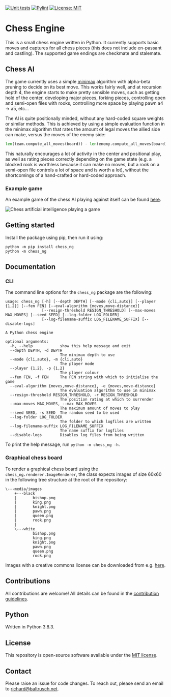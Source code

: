 [![Unit tests](https://github.com/rbaltrusch/chess_ng/actions/workflows/pytest-unit-tests.yml/badge.svg)](https://github.com/rbaltrusch/chess_ng/actions/workflows/pytest-unit-tests.yml)
[![Pylint](https://github.com/rbaltrusch/chess_ng/actions/workflows/pylint.yml/badge.svg)](https://github.com/rbaltrusch/chess_ng/actions/workflows/pylint.yml)
[![License: MIT](https://img.shields.io/badge/License-MIT-purple.svg)](https://opensource.org/licenses/MIT)

# Chess Engine

This is a small chess engine written in Python. It currently supports basic moves and captures for all chess pieces (this does not include en-passant and castling). The supported game endings are checkmate and stalemate.

## Chess AI

The game currently uses a simple [minimax](https://en.wikipedia.org/wiki/Minimax) algorithm with alpha-beta pruning to decide on its best move. This works fairly well, and at recursion depth 4, the engine starts to make pretty sensible moves, such as getting hold of the center, developing major pieces, forking pieces, controlling open and semi-open files with rooks, controlling more space by playing pawn a4 -> a5, etc...

The AI is quite positionally minded, without any hard-coded square weights or similar methods. This is achieved by using a simple evaluation function in the minimax algorithm that rates the amount of legal moves the allied side can make, versus the moves of the enemy side:

```python
len(team.compute_all_moves(board)) - len(enemy.compute_all_moves(board))
```

This naturally encourages a lot of activity in the center and positional play, as well as rating pieces correctly depending on the game state (e.g. a blocked rook is worthless because it can make no moves, but a rook on a semi-open file controls a lot of space and is worth a lot), without the shortcomings of a hand-crafted or hard-coded approach.

### Example game

An example game of the chess AI playing against itself can be found [here](https://www.chess.com/analysis/game/pgn/4TbhVit3ki).

![Chess artificial intelligence playing a game](https://github.com/rbaltrusch/chess_ng/blob/master/media/chess_ai.gif?raw=true "Chess artificial intelligence playing a game")

## Getting started

Install the package using pip, then run it using:

    python -m pip install chess_ng
    python -m chess_ng

## Documentation

### CLI

The command line options for the `chess_ng` package are the following:

```
usage: chess_ng [-h] [--depth DEPTH] [--mode {cli,auto}] [--player {1,2}] [--fen FEN] [--eval-algorithm {moves,move-distance}]
                [--resign-threshold RESIGN_THRESHOLD] [--max-moves MAX_MOVES] [--seed SEED] [--log-folder LOG_FOLDER]
                [--log-filename-suffix LOG_FILENAME_SUFFIX] [--disable-logs]

A Python chess engine

optional arguments:
  -h, --help            show this help message and exit
  --depth DEPTH, -d DEPTH
                        The minimax depth to use
  --mode {cli,auto}, -m {cli,auto}
                        The player mode
  --player {1,2}, -p {1,2}
                        The player colour
  --fen FEN, -f FEN     The FEN string with which to initialise the game
  --eval-algorithm {moves,move-distance}, -e {moves,move-distance}
                        The evaluation algorithm to use in minimax
  --resign-threshold RESIGN_THRESHOLD, -r RESIGN_THRESHOLD
                        The position rating at which to surrender
  --max-moves MAX_MOVES, --max MAX_MOVES
                        The maximum amount of moves to play
  --seed SEED, -s SEED  The random seed to be used
  --log-folder LOG_FOLDER
                        The folder to which logfiles are written
  --log-filename-suffix LOG_FILENAME_SUFFIX
                        The name suffix for logfiles
  --disable-logs        Disables log files from being written
```

To print the help message, run `python -m chess_ng -h`.

### Graphical chess board

To render a graphical chess board using the `chess_ng.renderer.ImageRenderer`, the class expects images of size 60x60 in the following tree structure at the root of the repository:

```
\---media/images
    +---black
    |       bishop.png
    |       king.png
    |       knight.png
    |       pawn.png
    |       queen.png
    |       rook.png
    |
    \---white
            bishop.png
            king.png
            knight.png
            pawn.png
            queen.png
            rook.png
```

Images with a creative commons license can be downloaded from e.g. [here](https://commons.wikimedia.org/wiki/Category:PNG_chess_pieces/Standard_transparent).

## Contributions

All contributions are welcome! All details can be found in the [contribution guidelines](https://github.com/rbaltrusch/chess_ng/blob/master/CONTRIBUTING.md).

## Python

Written in Python 3.8.3.

## License

This repository is open-source software available under the [MIT license](https://github.com/rbaltrusch/chess_ng/blob/master/LICENSE).

## Contact

Please raise an issue for code changes. To reach out, please send an email to richard@baltrusch.net.
